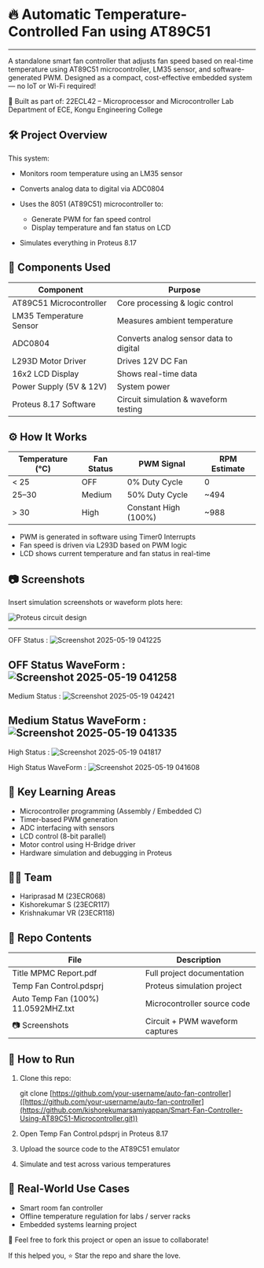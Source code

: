 # 🔥 Automatic Temperature-Controlled Fan using AT89C51
---
A standalone smart fan controller that adjusts fan speed based on real-time temperature using AT89C51 microcontroller, LM35 sensor, and software-generated PWM. Designed as a compact, cost-effective embedded system — no IoT or Wi-Fi required!

🧪 Built as part of:
22ECL42 – Microprocessor and Microcontroller Lab
Department of ECE, Kongu Engineering College



## 🛠️ Project Overview

This system:

* Monitors room temperature using an LM35 sensor
* Converts analog data to digital via ADC0804
* Uses the 8051 (AT89C51) microcontroller to:

  * Generate PWM for fan speed control
  * Display temperature and fan status on LCD
* Simulates everything in Proteus 8.17



## 🔧 Components Used

| Component               | Purpose                                |
| ----------------------- | -------------------------------------- |
| AT89C51 Microcontroller | Core processing & logic control        |
| LM35 Temperature Sensor | Measures ambient temperature           |
| ADC0804                 | Converts analog sensor data to digital |
| L293D Motor Driver      | Drives 12V DC Fan                      |
| 16x2 LCD Display        | Shows real-time data                   |
| Power Supply (5V & 12V) | System power                           |
| Proteus 8.17 Software   | Circuit simulation & waveform testing  |



## ⚙️ How It Works

| Temperature (°C) | Fan Status | PWM Signal           | RPM Estimate |
| ---------------- | ---------- | -------------------- | ------------ |
| < 25             | OFF        | 0% Duty Cycle        | 0            |
| 25–30            | Medium     | 50% Duty Cycle       | \~494        |
| > 30             | High       | Constant High (100%) | \~988        |

* PWM is generated in software using Timer0 Interrupts
* Fan speed is driven via L293D based on PWM logic
* LCD shows current temperature and fan status in real-time



## 📷 Screenshots

Insert simulation screenshots or waveform plots here:

![Proteus circuit design](https://github.com/user-attachments/assets/d0a91145-9052-4ffa-a892-57d00be14e0f)

---
 OFF Status :
![Screenshot 2025-05-19 041225](https://github.com/user-attachments/assets/0da5b931-3b44-48cd-b0d8-60640d96c88e)

 OFF Status WaveForm :
![Screenshot 2025-05-19 041258](https://github.com/user-attachments/assets/5b00a82f-a137-470f-8e30-3b6149c783ea)
---
 Medium Status :
![Screenshot 2025-05-19 042421](https://github.com/user-attachments/assets/45f9a158-3b2a-49f8-a062-dbc5ca15bdca)

 Medium Status WaveForm :
![Screenshot 2025-05-19 041335](https://github.com/user-attachments/assets/93ba0965-5a91-44d9-a92d-04524563cb3f)
---
High Status :
![Screenshot 2025-05-19 041817](https://github.com/user-attachments/assets/eb545a2d-ac06-4db2-89aa-3cd84a3b1e02)

High Status WaveForm :
![Screenshot 2025-05-19 041608](https://github.com/user-attachments/assets/313c1bc1-1aff-41e2-aaf9-63c2ae5fed12)

## 🧠 Key Learning Areas

* Microcontroller programming (Assembly / Embedded C)
* Timer-based PWM generation
* ADC interfacing with sensors
* LCD control (8-bit parallel)
* Motor control using H-Bridge driver
* Hardware simulation and debugging in Proteus



## 👨‍💻 Team

* Hariprasad M (23ECR068)
* Kishorekumar S (23ECR117)
* Krishnakumar VR (23ECR118)



## 📂 Repo Contents

| File                    | Description                     |
| ----------------------- | ------------------------------- |
| Title MPMC Report.pdf   | Full project documentation      |
| Temp Fan Control.pdsprj | Proteus simulation project      |
| Auto Temp Fan (100%) 11.0592MHZ.txt | Microcontroller source code |
| 📷 Screenshots         | Circuit + PWM waveform captures |



## 🚀 How to Run

1. Clone this repo:

   git clone [https://github.com/your-username/auto-fan-controller]([https://github.com/your-username/auto-fan-controller](https://github.com/kishorekumarsamiyappan/Smart-Fan-Controller-Using-AT89C51-Microcontroller.git))

2. Open Temp Fan Control.pdsprj in Proteus 8.17

3. Upload the source code to the AT89C51 emulator

4. Simulate and test across various temperatures



## 🧩 Real-World Use Cases

* Smart room fan controller
* Offline temperature regulation for labs / server racks
* Embedded systems learning project



📌 Feel free to fork this project or open an issue to collaborate!

If this helped you, ⭐ Star the repo and share the love.
